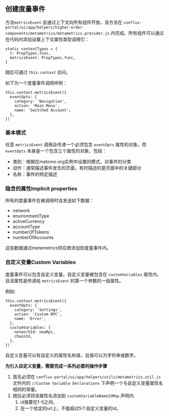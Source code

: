 ## 创建度量事件

 方法`metricsEvent` 会通过上下文向所有组件开放。该方法在 `conflux-portal/ui/app/helpers/higher-order-components/metametrics/metametrics.provider.js` 内完成。所有组件可以通过在代码内添加设置上下文属性类型调用它：

```
static contextTypes = {
  t: PropTypes.func,
  metricsEvent: PropTypes.func,
}
```

随后可通过 `this.context` 访问。

如下为一个度量事件调用样例：

```
this.context.metricsEvent({
  eventOpts: {
    category: 'Navigation',
    action: 'Main Menu',
    name: 'Switched Account',
  },
})
```

### 基本模式

任意 `metricsEvent` 调用会传递一个必须包含 `eventOpts` 属性的对象。而 `eventOpts` 本身是一个包含三个属性的对象，包括：
- 类别：根据在matomo.org实例中设置的模式，对事件的分类
- 动作：通常描述事件发生的页面，有时描述的是页面中的关键部分
- 名称：事件的特定描述


### 隐含的属性Implicit properties

所有的度量事件在被调用时会发送如下数据：
- network
- environmentType
- activeCurrency
- accountType
- numberOfTokens
- numberOfAccounts

这些数据通过metametrics供应商添加到度量事件内。

### 自定义变量Custom Variables

度量事件可以包含自定义变量。自定义变量被包含在  `customVariables` 属性内，且该属性是传递给 `metricsEvent` 的第一个参数的一级属性。

例如:
```
this.context.metricsEvent({
  eventOpts: {
    category: 'Settings',
    action: 'Custom RPC',
    name: 'Error',
  },
  customVariables: {
    networkId: newRpc,
    chainId,
  },
})
```

自定义变量可以有自定义的属性名和值，且值可以为字符串或数字。

**为引入自定义变量，需要完成一系列必要的操作步骤**

1. 首先必须在 `conflux-portal/ui/app/helpers/utils/metametrics.util.js` 文件内的 `//Custom Variable Declarations` 下声明一个与自定义变量属性名相同的常量。
1. 随后必须将该属性名添加到 `customVariableNameIdMap` 声明内
    1. id值要在1-5之间。
    1. 在一个给定的url上，不能超过5个自定义变量的id。
